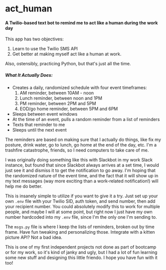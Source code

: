 # act_human
#### A Twilio-based text bot to remind me to act like a human during the work day

This app has two objectives:
1. Learn to use the Twilio SMS API
2. Get better at making myself act like a human at work.

Also, ostensibly, practicing Python, but that's just all the time.

##### What It Actually Does:

* Creates a daily, randomized schedule with four event timeframes:
  1. AM reminder, between 10AM - noon
  2. Lunch reminder, between noon and 1PM
  3. PM reminder, between 2PM and 5PM
  4. EOD/go home reminder, between 5PM and 6PM
* Sleeps between event windows
* At the time of an event, pulls a random reminder from a list of reminders
* Texts that reminder to me
* Sleeps until the next event

The reminders are based on making sure that I actually do things, like fix my posture, drink water, go to lunch, go home at the end of the day, etc. I'm a trashfire catastrophe, friends, so I need computers to take care of me.

I was originally doing something like this with Slackbot in my work Slack instance, but found that since Slackbot always arrives at a set time, I would just see it and dismiss it to get the notification to go away. I'm hoping that the randomized nature of the event time, and the fact that it will show up in my text messages (way more exciting than a work-related notification!) will help me do better.

This is insanely simple to utilize if you want to give it a try. Just set up your own `.env` file with your Twilio SID, auth token, and send number, then add your recipient number. You could absolutely modify this to work for multiple people, and maybe I will at some point, but right now I just have my own number hardcoded into my `.env` file, since I'm the only one I'm sending to.

The `msgs.py` file is where I keep the lists of reminders, broken out by time frame. Have fun tweaking and personalizing those. Integrate with a kitten picture API? Not a bad idea.

This is one of my first independent projects not done as part of bootcamp or for my work, so it's kind of janky and ugly, but I had a lot of fun learning some new stuff and designing this little friendo. I hope you have fun with it too!
